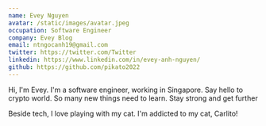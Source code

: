 ```yaml
---
name: Evey Nguyen
avatar: /static/images/avatar.jpeg
occupation: Software Engineer
company: Evey Blog
email: ntngocanh19@gmail.com
twitter: https://twitter.com/Twitter
linkedin: https://www.linkedin.com/in/evey-anh-nguyen/
github: https://github.com/pikato2022
---
```


Hi, I'm Evey. I'm a software engineer, working in Singapore. Say hello to crypto world. So many new things need to learn. Stay strong and get further

Beside tech, I love playing with my cat. I'm addicted to my cat, Carlito!
